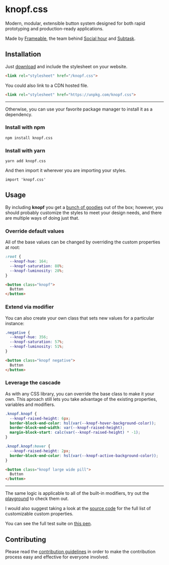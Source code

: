 # knopf.css

Modern, modular, extensible button system designed for both rapid prototyping and production-ready applications.

Made by [Frameable](https://frameableinc.com/), the team behind [Social hour](https://socialhour.com) and [Subtask](https://subtask.co).

## Installation

Just [download](http://knopf.dev/knopf.css.zip) and include the stylesheet on your website.</p>

```html
<link rel="stylesheet" href="/knopf.css">
```

You could also link to a CDN hosted file.

```html
<link rel="stylesheet" href="https://unpkg.com/knopf.css">
```

***

Otherwise, you can use your favorite package manager to install it as a dependency.

### Install with npm
```
npm install knopf.css
```

### Install with yarn
```
yarn add knopf.css
```

And then import it wherever you are importing your styles.
```node
import 'knopf.css'
```

## Usage

By including **knopf** you get a [bunch of goodies](https://codepen.io/HiroAgustin/full/mdVRdVg) out of the box; however, you should probably customize the styles to meet your design needs, and there are multiple ways of doing just that.

### Override default values

All of the base values can be changed by overriding the custom properties at root:

```css
:root {
  --knopf-hue: 164;
  --knopf-saturation: 88%;
  --knopf-luminosity: 28%;
}
```

```html
<button class="knopf">
  Button
</button>
```

### Extend via modifier

You can also create your own class that sets new values for a particular instance:

```css
.negative {
  --knopf-hue: 356;
  --knopf-saturation: 57%;
  --knopf-luminosity: 51%;
}
```

```html
<button class="knopf negative">
  Button
</button>
```

### Leverage the cascade

As with any CSS library, you can override the base class to make it your own. This aproach still lets you take advantage of the existing properties, variables and modifiers.

```css
.knopf.knopf {
  --knopf-raised-height: 6px;
  border-block-end-color: hsl(var(--knopf-hover-background-color));
  border-block-end-width: var(--knopf-raised-height);
  margin-block-start: calc(var(--knopf-raised-height) * -1);
}

.knopf.knopf:hover {
  --knopf-raised-height: 2px;
  border-block-end-color: hsl(var(--knopf-active-background-color));
}
```

```html
<button class="knopf large wide pill">
  Button
</button>
```

***

The same logic is applicable to all of the built-in modifiers, try out the [playground](https://knopf.dev/#Playground) to check them out.

I would also suggest taking a look at the [source code](https://github.com/team-video/knopf.css/blob/main/knopf.css) for the full list of customizable custom properties.

You can see the full test suite on [this pen](https://codepen.io/HiroAgustin/full/mdVRdVg).

## Contributing

Please read the [contribution guidelines](CONTRIBUTING.md) in order to make the contribution process easy and effective for everyone involved.
